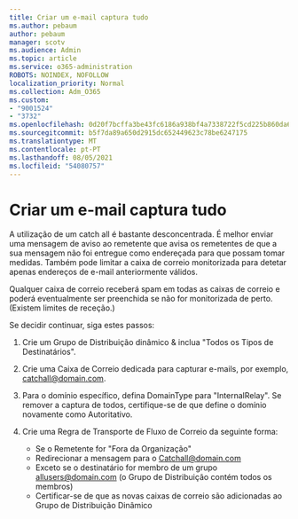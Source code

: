 ```yaml
---
title: Criar um e-mail captura tudo
ms.author: pebaum
author: pebaum
manager: scotv
ms.audience: Admin
ms.topic: article
ms.service: o365-administration
ROBOTS: NOINDEX, NOFOLLOW
localization_priority: Normal
ms.collection: Adm_O365
ms.custom:
- "9001524"
- "3732"
ms.openlocfilehash: 0d20f7bcffa3be43fc6186a938bf4a7338722f5cd225b860da6357398db26a69
ms.sourcegitcommit: b5f7da89a650d2915dc652449623c78be6247175
ms.translationtype: MT
ms.contentlocale: pt-PT
ms.lasthandoff: 08/05/2021
ms.locfileid: "54080757"
---
```

# <a name="create-an-email-catch-all"></a>Criar um e-mail captura tudo

A utilização de um catch all é bastante desconcentrada. É melhor enviar uma mensagem de aviso ao remetente que avisa os remetentes de que a sua mensagem não foi entregue como endereçada para que possam tomar medidas. Também pode limitar a caixa de correio monitorizada para detetar apenas endereços de e-mail anteriormente válidos. 

Qualquer caixa de correio receberá spam em todas as caixas de correio e poderá eventualmente ser preenchida se não for monitorizada de perto. (Existem limites de receção.) 

Se decidir continuar, siga estes passos:

1. Crie um Grupo de Distribuição dinâmico & inclua "Todos os Tipos de Destinatários".

2. Crie uma Caixa de Correio dedicada para capturar e-mails, por exemplo, catchall@domain.com.

3. Para o domínio específico, defina DomainType para "InternalRelay". Se remover a captura de todos, certifique-se de que define o domínio novamente como Autoritativo.

4. Crie uma Regra de Transporte de Fluxo de Correio da seguinte forma:

    - Se o Remetente for "Fora da Organização"
    - Redirecionar a mensagem para o Catchall@domain.com
    - Exceto se o destinatário for membro de um grupo allusers@domain.com (o Grupo de Distribuição contém todos os membros)
    - Certificar-se de que as novas caixas de correio são adicionadas ao Grupo de Distribuição Dinâmico
